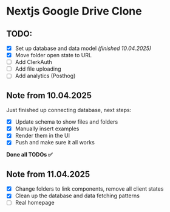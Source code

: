 # Nextjs Google Drive Clone

## TODO:

- [x] Set up database and data model _(finished 10.04.2025)_
- [x] Move folder open state to URL
- [ ] Add ClerkAuth
- [ ] Add file uploading
- [ ] Add analytics (Posthog)

## Note from 10.04.2025

Just finished up connecting database, next steps:

- [x] Update schema to show files and folders
- [x] Manually insert examples
- [x] Render them in the UI
- [x] Push and make sure it all works

**Done all TODOs ✅**

## Note from 11.04.2025

- [x] Change folders to link components, remove all client states
- [x] Clean up the database and data fetching patterns
- [ ] Real homepage
